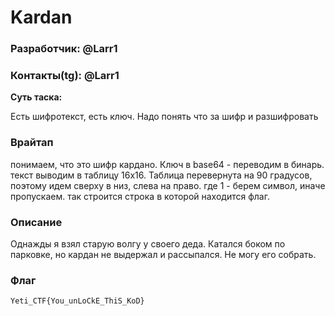 # Kardan

### Разработчик: @Larr1

### Контакты(tg): @Larr1

**Суть таска:**

Есть шифротекст, есть ключ. Надо понять что за шифр и разшифровать

### Врайтап

понимаем, что это шифр кардано. Ключ в base64 - переводим в бинарь. текст выводим в таблицу 16х16. Таблица перевернута на 90 градусов, поэтому идем сверху в низ, слева на право. где 1 - берем символ, иначе пропускаем. так строится строка в которой находится флаг.

### Описание

Однажды я взял старую волгу у своего деда. Катался боком по парковке, но кардан не выдержал и рассыпался. Не могу его собрать.

### Флаг

```
Yeti_CTF{You_unLoCkE_ThiS_KoD}
```
